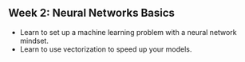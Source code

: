 ## Week 2: Neural Networks Basics

- Learn to set up a machine learning problem with a neural network mindset. 
- Learn to use vectorization to speed up your models.
